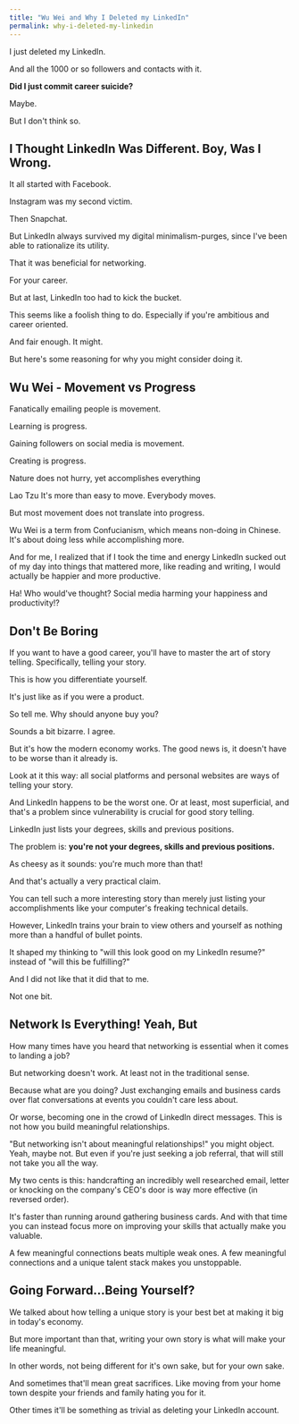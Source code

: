 ```yaml
---
title: "Wu Wei and Why I Deleted my LinkedIn"
permalink: why-i-deleted-my-linkedin
---
```


I just deleted my LinkedIn.

And all the 1000 or so followers and contacts with it.

**Did I just commit career suicide?**

Maybe.

But I don't think so.

## I Thought LinkedIn Was Different. Boy, Was I Wrong.

It all started with Facebook.

Instagram was my second victim.

Then Snapchat.

But LinkedIn always survived my digital minimalism-purges, since I've been able to rationalize its utility.

That it was beneficial for networking.

For your career.

But at last, LinkedIn too had to kick the bucket.

This seems like a foolish thing to do. Especially if you're ambitious and career oriented.

And fair enough. It might.

But here's some reasoning for why you might consider doing it.

## Wu Wei - Movement vs Progress

Fanatically emailing people is movement.

Learning is progress.

Gaining followers on social media is movement.

Creating is progress.

Nature does not hurry, yet accomplishes everything

Lao Tzu
It's more than easy to move. Everybody moves.

But most movement does not translate into progress.

Wu Wei is a term from Confucianism, which means non-doing in Chinese. It's about doing less while accomplishing more.

And for me, I realized that if I took the time and energy LinkedIn sucked out of my day into things that mattered more, like reading and writing, I would actually be happier and more productive.

Ha! Who would've thought? Social media harming your happiness and productivity!?

## Don't Be Boring

If you want to have a good career, you'll have to master the art of story telling. Specifically, telling your story.

This is how you differentiate yourself.

It's just like as if you were a product.

So tell me. Why should anyone buy you?

Sounds a bit bizarre. I agree.

But it's how the modern economy works. The good news is, it doesn't have to be worse than it already is.

Look at it this way: all social platforms and personal websites are ways of telling your story.

And LinkedIn happens to be the worst one. Or at least, most superficial, and that's a problem since vulnerability is crucial for good story telling.

LinkedIn just lists your degrees, skills and previous positions.

The problem is: **you're not your degrees, skills and previous positions.**

As cheesy as it sounds: you're much more than that!

And that's actually a very practical claim.

You can tell such a more interesting story than merely just listing your accomplishments like your computer's freaking technical details.

However, LinkedIn trains your brain to view others and yourself as nothing more than a handful of bullet points.

It shaped my thinking to "will this look good on my LinkedIn resume?" instead of "will this be fulfilling?"

And I did not like that it did that to me.

Not one bit.

## Network Is Everything! Yeah, But

How many times have you heard that networking is essential when it comes to landing a job?

But networking doesn't work. At least not in the traditional sense.

Because what are you doing? Just exchanging emails and business cards over flat conversations at events you couldn't care less about.

Or worse, becoming one in the crowd of LinkedIn direct messages. This is not how you build meaningful relationships.

"But networking isn't about meaningful relationships!" you might object. Yeah, maybe not. But even if you're just seeking a job referral, that will still not take you all the way.

My two cents is this: handcrafting an incredibly well researched email, letter or knocking on the company's CEO's door is way more effective (in reversed order).

It's faster than running around gathering business cards. And with that time you can instead focus more on improving your skills that actually make you valuable.

A few meaningful connections beats multiple weak ones. A few meaningful connections and a unique talent stack makes you unstoppable.

## Going Forward...Being Yourself?

We talked about how telling a unique story is your best bet at making it big in today's economy.

But more important than that, writing your own story is what will make your life meaningful.

In other words, not being different for it's own sake, but for your own sake.

And sometimes that'll mean great sacrifices. Like moving from your home town despite your friends and family hating you for it.

Other times it'll be something as trivial as deleting your LinkedIn account.

